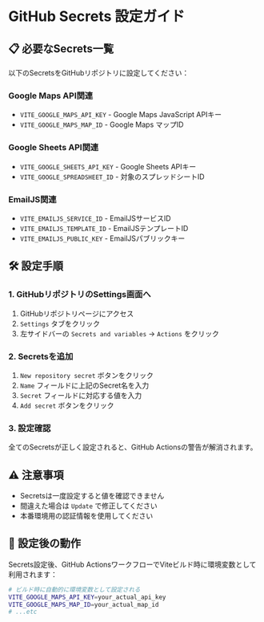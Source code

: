 # GitHub Secrets 設定ガイド

## 📋 必要なSecrets一覧

以下のSecretsをGitHubリポジトリに設定してください：

### Google Maps API関連

- `VITE_GOOGLE_MAPS_API_KEY` - Google Maps JavaScript APIキー
- `VITE_GOOGLE_MAPS_MAP_ID` - Google Maps マップID

### Google Sheets API関連

- `VITE_GOOGLE_SHEETS_API_KEY` - Google Sheets APIキー
- `VITE_GOOGLE_SPREADSHEET_ID` - 対象のスプレッドシートID

### EmailJS関連

- `VITE_EMAILJS_SERVICE_ID` - EmailJSサービスID
- `VITE_EMAILJS_TEMPLATE_ID` - EmailJSテンプレートID
- `VITE_EMAILJS_PUBLIC_KEY` - EmailJSパブリックキー

## 🛠️ 設定手順

### 1. GitHubリポジトリのSettings画面へ

1. GitHubリポジトリページにアクセス
2. `Settings` タブをクリック
3. 左サイドバーの `Secrets and variables` → `Actions` をクリック

### 2. Secretsを追加

1. `New repository secret` ボタンをクリック
2. `Name` フィールドに上記のSecret名を入力
3. `Secret` フィールドに対応する値を入力
4. `Add secret` ボタンをクリック

### 3. 設定確認

全てのSecretsが正しく設定されると、GitHub Actionsの警告が解消されます。

## ⚠️ 注意事項

- Secretsは一度設定すると値を確認できません
- 間違えた場合は `Update` で修正してください
- 本番環境用の認証情報を使用してください

## 🚀 設定後の動作

Secrets設定後、GitHub
ActionsワークフローでViteビルド時に環境変数として利用されます：

```bash
# ビルド時に自動的に環境変数として設定される
VITE_GOOGLE_MAPS_API_KEY=your_actual_api_key
VITE_GOOGLE_MAPS_MAP_ID=your_actual_map_id
# ...etc
```
